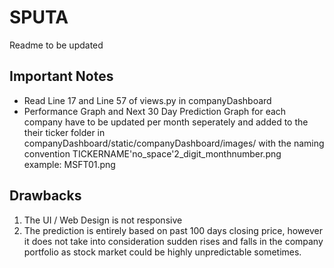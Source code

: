 # SPUTA
Readme to be updated

## Important Notes
* Read Line 17 and Line 57 of views.py in companyDashboard
* Performance Graph and Next 30 Day Prediction Graph for each company have to be updated per month seperately and added to the their ticker folder in companyDashboard/static/companyDashboard/images/ with the naming convention TICKERNAME'no_space'2_digit_monthnumber.png<br>example: MSFT01.png

## Drawbacks
1. The UI / Web Design is not responsive 
2. The prediction is entirely based on past 100 days closing price, however it does not take into consideration sudden rises and falls in the company portfolio as stock market could be highly unpredictable sometimes.
